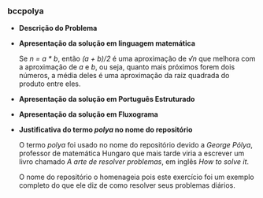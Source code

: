 ### bccpolya

+ **Descrição do Problema**


+ **Apresentação da solução em linguagem matemática**

  Se _n = a * b_, então _(a + b)/2_ é uma aproximação de _√n_ que melhora com a aproximação de _a_ e _b_, ou seja, quanto mais próximos forem dois números, a média deles é uma aproximação da raiz quadrada do produto entre eles.

+ **Apresentação da solução em Português Estruturado**



+ **Apresentação da solução em Fluxograma**



+ **Justificativa do termo *polya* no nome do repositório**
  
  O termo *polya* foi usado no nome do repositório devido a *George Pólya*, professor de matemática Hungaro que mais tarde viria a escrever um livro chamado *A arte de resolver problemas*, em inglês *How to solve it*.

  O nome do repositório o homenageia pois este exercício foi um exemplo completo do que ele diz de como resolver seus problemas diários.
